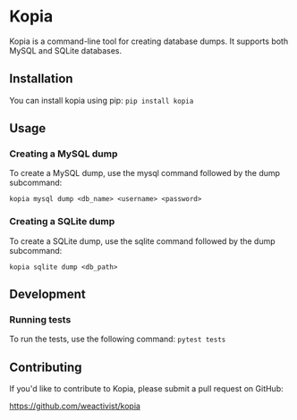# Kopia
Kopia is a command-line tool for creating database dumps. It supports both MySQL and SQLite databases.

## Installation
You can install kopia using pip: `pip install kopia`

## Usage
### Creating a MySQL dump
To create a MySQL dump, use the mysql command followed by the dump subcommand:

`kopia mysql dump <db_name> <username> <password>`

### Creating a SQLite dump
To create a SQLite dump, use the sqlite command followed by the dump subcommand:

`kopia sqlite dump <db_path>`

## Development

### Running tests
To run the tests, use the following command: `pytest tests`

## Contributing
If you'd like to contribute to Kopia, please submit a pull request on GitHub:

https://github.com/weactivist/kopia
